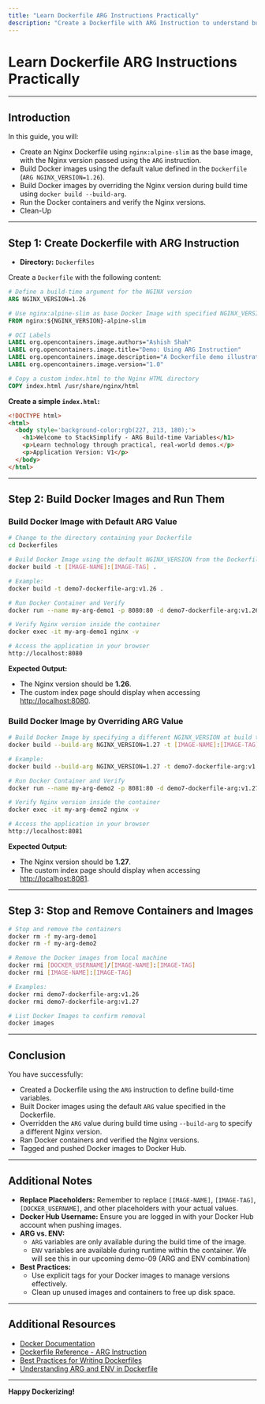 ```yaml
---
title: "Learn Dockerfile ARG Instructions Practically"
description: "Create a Dockerfile with ARG Instruction to understand build-time variables in Docker image building."
---
```


# Learn Dockerfile ARG Instructions Practically

---

## Introduction

In this guide, you will:

- Create an Nginx Dockerfile using `nginx:alpine-slim` as the base image, with the Nginx version passed using the `ARG` instruction.
- Build Docker images using the default value defined in the `Dockerfile` (`ARG NGINX_VERSION=1.26`).
- Build Docker images by overriding the Nginx version during build time using `docker build --build-arg`.
- Run the Docker containers and verify the Nginx versions.
- Clean-Up
---

## Step 1: Create Dockerfile with ARG Instruction

- **Directory:** `Dockerfiles`

Create a `Dockerfile` with the following content:

```dockerfile
# Define a build-time argument for the NGINX version
ARG NGINX_VERSION=1.26

# Use nginx:alpine-slim as base Docker Image with specified NGINX_VERSION
FROM nginx:${NGINX_VERSION}-alpine-slim

# OCI Labels
LABEL org.opencontainers.image.authors="Ashish Shah"
LABEL org.opencontainers.image.title="Demo: Using ARG Instruction"
LABEL org.opencontainers.image.description="A Dockerfile demo illustrating the ARG instruction"
LABEL org.opencontainers.image.version="1.0"

# Copy a custom index.html to the Nginx HTML directory
COPY index.html /usr/share/nginx/html
```

**Create a simple `index.html`:**

```html
<!DOCTYPE html> 
<html> 
  <body style='background-color:rgb(227, 213, 180);'> 
    <h1>Welcome to StackSimplify - ARG Build-time Variables</h1> 
    <p>Learn technology through practical, real-world demos.</p> 
    <p>Application Version: V1</p>     
  </body>
</html>

```

---

## Step 2: Build Docker Images and Run Them

### Build Docker Image with Default ARG Value

```bash
# Change to the directory containing your Dockerfile
cd Dockerfiles

# Build Docker Image using the default NGINX_VERSION from the Dockerfile
docker build -t [IMAGE-NAME]:[IMAGE-TAG] .

# Example:
docker build -t demo7-dockerfile-arg:v1.26 .

# Run Docker Container and Verify
docker run --name my-arg-demo1 -p 8080:80 -d demo7-dockerfile-arg:v1.26

# Verify Nginx version inside the container
docker exec -it my-arg-demo1 nginx -v

# Access the application in your browser
http://localhost:8080
```

**Expected Output:**

- The Nginx version should be **1.26**.
- The custom index page should display when accessing [http://localhost:8080](http://localhost:8080).

### Build Docker Image by Overriding ARG Value

```bash
# Build Docker Image by specifying a different NGINX_VERSION at build time
docker build --build-arg NGINX_VERSION=1.27 -t [IMAGE-NAME]:[IMAGE-TAG] .

# Example:
docker build --build-arg NGINX_VERSION=1.27 -t demo7-dockerfile-arg:v1.27 .

# Run Docker Container and Verify
docker run --name my-arg-demo2 -p 8081:80 -d demo7-dockerfile-arg:v1.27

# Verify Nginx version inside the container
docker exec -it my-arg-demo2 nginx -v

# Access the application in your browser
http://localhost:8081
```

**Expected Output:**

- The Nginx version should be **1.27**.
- The custom index page should display when accessing [http://localhost:8081](http://localhost:8081).

---

## Step 3: Stop and Remove Containers and Images

```bash
# Stop and remove the containers
docker rm -f my-arg-demo1
docker rm -f my-arg-demo2

# Remove the Docker images from local machine
docker rmi [DOCKER_USERNAME]/[IMAGE-NAME]:[IMAGE-TAG]
docker rmi [IMAGE-NAME]:[IMAGE-TAG]

# Examples:
docker rmi demo7-dockerfile-arg:v1.26
docker rmi demo7-dockerfile-arg:v1.27

# List Docker Images to confirm removal
docker images
```

---

## Conclusion

You have successfully:

- Created a Dockerfile using the `ARG` instruction to define build-time variables.
- Built Docker images using the default `ARG` value specified in the Dockerfile.
- Overridden the `ARG` value during build time using `--build-arg` to specify a different Nginx version.
- Ran Docker containers and verified the Nginx versions.
- Tagged and pushed Docker images to Docker Hub.

---

## Additional Notes

- **Replace Placeholders:** Remember to replace `[IMAGE-NAME]`, `[IMAGE-TAG]`, `[DOCKER_USERNAME]`, and other placeholders with your actual values.
- **Docker Hub Username:** Ensure you are logged in with your Docker Hub account when pushing images.
- **ARG vs. ENV:**
  - `ARG` variables are only available during the build time of the image.
  - `ENV` variables are available during runtime within the container. We will see this in our upcoming demo-09 (ARG and ENV combination)
- **Best Practices:**
  - Use explicit tags for your Docker images to manage versions effectively.
  - Clean up unused images and containers to free up disk space.

---

## Additional Resources

- [Docker Documentation](https://docs.docker.com/)
- [Dockerfile Reference - ARG Instruction](https://docs.docker.com/engine/reference/builder/#arg)
- [Best Practices for Writing Dockerfiles](https://docs.docker.com/develop/develop-images/dockerfile_best-practices/)
- [Understanding ARG and ENV in Dockerfile](https://vsupalov.com/docker-arg-vs-env/)

---

**Happy Dockerizing!**


